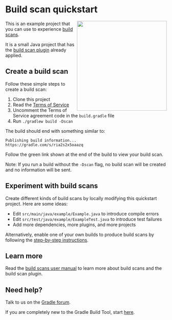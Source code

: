 # Build scan quickstart

<img src="http://bit.ly/28Pn68D" align="right" width="280" />

This is an example project that you can use to experience [build scans][gradle.com].

It is a small Java project that has the [build scan plugin][plugin] already applied.

## Create a build scan

Follow these simple steps to create a build scan:

1. Clone this project
2. Read the [Terms of Service][terms-of-service]
3. Uncomment the Terms of Service agreement code in the `build.gradle` file
4. Run `./gradlew build -Dscan`

The build should end with something similar to:

    Publishing build information...
    https://gradle.com/s/ria2s2x5oaazq
    
Follow the green link shown at the end of the build to view your build scan.

Note: If you run a build without the `-Dscan` flag, no build scan will be created and 
no information will be sent.

## Experiment with build scans

Create different kinds of build scans by locally modifying this quickstart project. Here are some ideas:

- Edit `src/main/java/example/Example.java` to introduce compile errors
- Edit `src/test/java/example/ExampleTest.java` to introduce test failures
- Add more dependencies, more plugins, and more projects 

Alternatively, enable one of your own builds to produce build scans by following the [step-by-step instructions][instructions].
 
## Learn more

Read the [build scans user manual][manual] to learn more about build scans and the build scan plugin.
    
## Need help?

Talk to us on the [Gradle forum][gradle-forum].

If you are completely new to the Gradle Build Tool, start [here][gradle-download].

[gradle-download]: https://gradle.org/gradle-download
[plugin]: https://scans.gradle.com/plugin
[gradle.com]: https://www.gradle.com
[terms-of-service]: https://scans.gradle.com/terms-of-service
[instructions]: https://scans.gradle.com/get-started
[gradle-forum]: https://discuss.gradle.org/c/help-discuss/cloud-services
[manual]: https://docs.gradle.com/scans/
